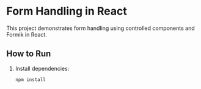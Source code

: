 # Form Handling in React

This project demonstrates form handling using controlled components and Formik in React.

## How to Run

1. Install dependencies:
   ```bash
   npm install
